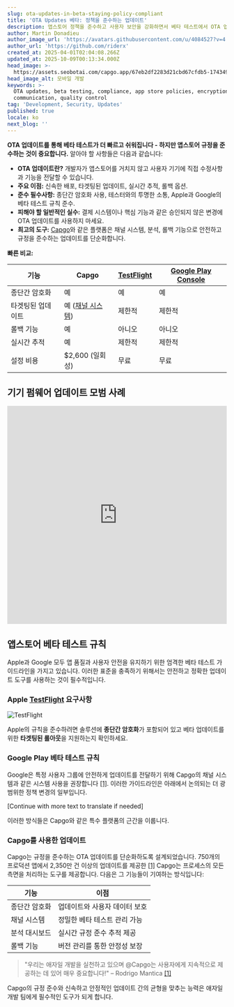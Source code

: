 ```yaml
---
slug: ota-updates-in-beta-staying-policy-compliant
title: 'OTA Updates 베타: 정책을 준수하는 업데이트'
description: 앱스토어 정책을 준수하고 사용자 보안을 강화하면서 베타 테스트에서 OTA 업데이트를 효과적으로 관리하는 방법을 알아보세요.
author: Martin Donadieu
author_image_url: 'https://avatars.githubusercontent.com/u/4084527?v=4'
author_url: 'https://github.com/riderx'
created_at: 2025-04-01T02:04:08.266Z
updated_at: 2025-10-09T00:13:34.000Z
head_image: >-
  https://assets.seobotai.com/capgo.app/67eb2df2283d21cbd67cfdb5-1743499666588.jpg
head_image_alt: 모바일 개발
keywords: >-
  OTA updates, beta testing, compliance, app store policies, encryption, user
  communication, quality control
tag: 'Development, Security, Updates'
published: true
locale: ko
next_blog: ''
---
```

**OTA 업데이트를 통해 베타 테스트가 더 빠르고 쉬워집니다 - 하지만 앱스토어 규정을 준수하는 것이 중요합니다.** 알아야 할 사항들은 다음과 같습니다:

-   **OTA 업데이트란?** 개발자가 앱스토어를 거치지 않고 사용자 기기에 직접 수정사항과 기능을 전달할 수 있습니다.
-   **주요 이점:** 신속한 배포, 타겟팅된 업데이트, 실시간 추적, 롤백 옵션.
-   **준수 필수사항:** 종단간 암호화 사용, 테스터와의 투명한 소통, Apple과 Google의 베타 테스트 규칙 준수.
-   **피해야 할 일반적인 실수:** 결제 시스템이나 핵심 기능과 같은 승인되지 않은 변경에 OTA 업데이트를 사용하지 마세요.
-   **최고의 도구:** [Capgo](https://capgo.app/)와 같은 플랫폼은 채널 시스템, 분석, 롤백 기능으로 안전하고 규정을 준수하는 업데이트를 단순화합니다.

**빠른 비교:**

| 기능 | Capgo | [TestFlight](https://developer.apple.com/testflight/) | [Google Play Console](https://developer.android.com/distribute/console) |
| --- | --- | --- | --- |
| 종단간 암호화 | 예 | 예 | 예 |
| 타겟팅된 업데이트 | 예 ([채널 시스템](https://capgo.app/docs/plugin/cloud-mode/channel-system/)) | 제한적 | 제한적 |
| 롤백 기능 | 예 | 아니오 | 아니오 |
| 실시간 추적 | 예 | 제한적 | 제한적 |
| 설정 비용 | $2,600 (일회성) | 무료 | 무료 |

## 기기 펌웨어 업데이트 모범 사례

<iframe src="https://www.youtube.com/embed/owPdKRQhMzk" aria-label="YouTube video player" frameborder="0" allow="accelerometer; autoplay; clipboard-write; encrypted-media; gyroscope; picture-in-picture; web-share" referrerpolicy="strict-origin-when-cross-origin" style="width: 100%; height: 500px;" allowfullscreen></iframe>

## 앱스토어 베타 테스트 규칙

Apple과 Google 모두 앱 품질과 사용자 안전을 유지하기 위한 엄격한 베타 테스트 가이드라인을 가지고 있습니다. 이러한 표준을 충족하기 위해서는 안전하고 정확한 업데이트 도구를 사용하는 것이 필수적입니다.

### Apple [TestFlight](https://developer.apple.com/testflight/) 요구사항

![TestFlight](https://assets.seobotai.com/capgo.app/67eb2df2283d21cbd67cfdb5/4da4b0faec79804f5d08d001d9926818.jpg)

Apple의 규칙을 준수하려면 솔루션에 **종단간 암호화**가 포함되어 있고 베타 업데이트를 위한 **타겟팅된 롤아웃**을 지원하는지 확인하세요.

### Google Play 베타 테스트 규칙

Google은 특정 사용자 그룹에 안전하게 업데이트를 전달하기 위해 Capgo의 채널 시스템과 같은 시스템 사용을 권장합니다 [\[1\]](https://capgo.app/). 이러한 가이드라인은 아래에서 논의되는 더 광범위한 정책 변경의 일부입니다.

[Continue with more text to translate if needed]

이러한 방식들은 Capgo와 같은 특수 플랫폼의 근간을 이룹니다.

### Capgo를 사용한 업데이트

Capgo는 규정을 준수하는 OTA 업데이트를 단순화하도록 설계되었습니다. 750개의 프로덕션 앱에서 2,350만 건 이상의 업데이트를 제공한 [\[1\]](https://capgo.app/) Capgo는 프로세스의 모든 측면을 처리하는 도구를 제공합니다. 다음은 그 기능들이 기여하는 방식입니다:

| 기능 | 이점 |
| --- | --- |
| 종단간 암호화 | 업데이트와 사용자 데이터 보호 |
| 채널 시스템 | 정밀한 베타 테스트 관리 가능 |
| 분석 대시보드 | 실시간 규정 준수 추적 제공 |
| 롤백 기능 | 버전 관리를 통한 안정성 보장 |

> "우리는 애자일 개발을 실천하고 있으며 @Capgo는 사용자에게 지속적으로 제공하는 데 있어 매우 중요합니다!" – Rodrigo Mantica [\[1\]](https://capgo.app/)

Capgo의 규정 준수와 신속하고 안정적인 업데이트 간의 균형을 맞추는 능력은 애자일 개발 팀에게 필수적인 도구가 되게 합니다.
